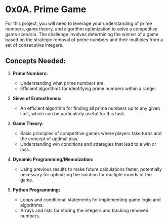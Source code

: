 # 0x0A. Prime Game

For this project, you will need to leverage your understanding of prime numbers, game theory, and algorithm optimization to solve a competitive game scenario. The challenge involves determining the winner of a game based on the strategic removal of prime numbers and their multiples from a set of consecutive integers.


## Concepts Needed:
1. **Prime Numbers:**
    * Understanding what prime numbers are.
    * Efficient algorithms for identifying prime numbers within a range.

2. **Sieve of Eratosthenes:**
    * An efficient algorithm for finding all prime numbers up to any given limit, which can be particularly useful for this task.

3. **Game Theory:**
    * Basic principles of competitive games where players take turns and the concept of optimal play.
    * Understanding win conditions and strategies that lead to a win or loss.

4. **Dynamic Programming/Memoization:**
    * Using previous results to make future calculations faster, potentially necessary for optimizing the solution for multiple rounds of the game.

5. **Python Programming:**
    * Loops and conditional statements for implementing game logic and algorithms.
    * Arrays and lists for storing the integers and tracking removed numbers.

